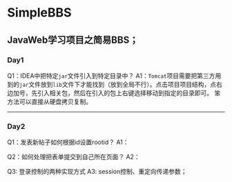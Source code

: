 # SimpleBBS
## JavaWeb学习项目之简易BBS；

### Day1
Q1：IDEA中把特定`jar`文件引入到特定目录中？
A1：`Tomcat`项目需要把第三方用到的`jar`文件放到`lib`文件下才能找到（放到全局不行）。点击项目项目结构，点右边加号，先引入相关包，然后在引入的包上右键选择移动到指定的目录即可。
笨方法可以直接从硬盘拷贝复制。

---

### Day2
Q1：发表新帖子如何根据id设置rootid？
A1：

Q2：如何处理把表单提交到自己所在页面？
A2：

Q3: 登录控制的两种实现方式
A3: session控制、重定向传递参数；
